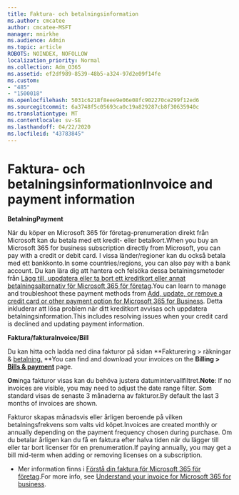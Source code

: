 ```yaml
---
title: Faktura- och betalningsinformation
ms.author: cmcatee
author: cmcatee-MSFT
manager: mnirkhe
ms.audience: Admin
ms.topic: article
ROBOTS: NOINDEX, NOFOLLOW
localization_priority: Normal
ms.collection: Adm_O365
ms.assetid: ef2df989-8539-48b5-a324-97d2e09f14fe
ms.custom:
- "485"
- "1500018"
ms.openlocfilehash: 5031c6218f8eee9e06e08fc902270ce299f12ed6
ms.sourcegitcommit: 6a3748f5c05693ca0c19a829287cb8f30635940c
ms.translationtype: MT
ms.contentlocale: sv-SE
ms.lasthandoff: 04/22/2020
ms.locfileid: "43783845"
---
```

# <a name="invoice-and-payment-information"></a><span data-ttu-id="c96e3-102">Faktura- och betalningsinformation</span><span class="sxs-lookup"><span data-stu-id="c96e3-102">Invoice and payment information</span></span>

<span data-ttu-id="c96e3-103">**Betalning**</span><span class="sxs-lookup"><span data-stu-id="c96e3-103">**Payment**</span></span>

<span data-ttu-id="c96e3-104">När du köper en Microsoft 365 för företag-prenumeration direkt från Microsoft kan du betala med ett kredit- eller betalkort.</span><span class="sxs-lookup"><span data-stu-id="c96e3-104">When you buy an Microsoft 365 for business subscription directly from Microsoft, you can pay with a credit or debit card.</span></span>  <span data-ttu-id="c96e3-105">I vissa länder/regioner kan du också betala med ett bankkonto.</span><span class="sxs-lookup"><span data-stu-id="c96e3-105">In some countries/regions, you can also pay with a bank account.</span></span>  <span data-ttu-id="c96e3-106">Du kan lära dig att hantera och felsöka dessa betalningsmetoder från [Lägg till, uppdatera eller ta bort ett kreditkort eller annat betalningsalternativ för Microsoft 365 för företag](https://go.microsoft.com/fwlink/?linkid=2118133).</span><span class="sxs-lookup"><span data-stu-id="c96e3-106">You can learn to manage and troubleshoot these payment methods from [Add, update, or remove a credit card or other payment option for Microsoft 365 for Business](https://go.microsoft.com/fwlink/?linkid=2118133).</span></span>  <span data-ttu-id="c96e3-107">Detta inkluderar att lösa problem när ditt kreditkort avvisas och uppdatera betalningsinformation.</span><span class="sxs-lookup"><span data-stu-id="c96e3-107">This includes resolving issues when your credit card is declined and updating payment information.</span></span>

<span data-ttu-id="c96e3-108">**Faktura/faktura**</span><span class="sxs-lookup"><span data-stu-id="c96e3-108">**Invoice/Bill**</span></span>

<span data-ttu-id="c96e3-109">Du kan hitta och ladda ned dina fakturor på sidan \*\*Fakturering > räkningar & [betalning.](https://go.microsoft.com/fwlink/p/?linkid=848039) \*\*</span><span class="sxs-lookup"><span data-stu-id="c96e3-109">You can find and download your invoices on the **Billing > [Bills & payment](https://go.microsoft.com/fwlink/p/?linkid=848039)** page.</span></span>  

<span data-ttu-id="c96e3-110">**Om**inga fakturor visas kan du behöva justera datumintervallfiltret.</span><span class="sxs-lookup"><span data-stu-id="c96e3-110">**Note**: If no invoices are visible, you may need to adjust the date range filter.</span></span>  <span data-ttu-id="c96e3-111">Som standard visas de senaste 3 månaderna av fakturor.</span><span class="sxs-lookup"><span data-stu-id="c96e3-111">By default the last 3 months of invoices are shown.</span></span>

<span data-ttu-id="c96e3-112">Fakturor skapas månadsvis eller årligen beroende på vilken betalningsfrekvens som valts vid köpet.</span><span class="sxs-lookup"><span data-stu-id="c96e3-112">Invoices are created monthly or annually depending on the payment frequency chosen during purchase.</span></span>  <span data-ttu-id="c96e3-113">Om du betalar årligen kan du få en faktura efter halva tiden när du lägger till eller tar bort licenser för en prenumeration.</span><span class="sxs-lookup"><span data-stu-id="c96e3-113">If paying annually, you may get a bill mid-term when adding or removing licenses on a subscription.</span></span>
 
- <span data-ttu-id="c96e3-114">Mer information finns i [Förstå din faktura för Microsoft 365 för företag](https://go.microsoft.com/fwlink/?linkid=2119101).</span><span class="sxs-lookup"><span data-stu-id="c96e3-114">For more info, see [Understand your invoice for Microsoft 365 for business](https://go.microsoft.com/fwlink/?linkid=2119101).</span></span>
